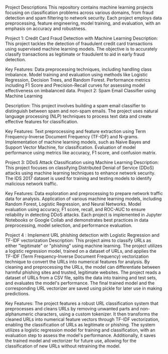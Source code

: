Project Descriptions
This repository contains machine learning projects focusing on classification problems across various domains, from fraud detection and spam filtering to network security. Each project employs data preprocessing, feature engineering, model training, and evaluation, with an emphasis on accuracy and robustness.

Project 1: Credit Card Fraud Detection with Machine Learning
Description: This project tackles the detection of fraudulent credit card transactions using supervised machine learning models. The objective is to accurately classify transactions as legitimate or fraudulent to aid in early fraud detection.

Key Features:
Data preprocessing techniques, including handling class imbalance.
Model training and evaluation using methods like Logistic Regression, Decision Trees, and Random Forest.
Performance metrics including F1 Score and Precision-Recall curves for assessing model effectiveness on imbalanced data.
Project 2: Spam Email Classifier using Machine Learning

Description: This project involves building a spam email classifier to distinguish between spam and non-spam emails. The project uses natural language processing (NLP) techniques to process text data and create effective features for classification.

Key Features:
Text preprocessing and feature extraction using Term Frequency-Inverse Document Frequency (TF-IDF) and N-grams.
Implementation of machine learning models, such as Naive Bayes and Support Vector Machine, for classification.
Evaluation of model performance using metrics like accuracy, F1 score, and confusion matrix.

Project 3: DDoS Attack Classification using Machine Learning
Description: This project focuses on classifying Distributed Denial of Service (DDoS) attacks using machine learning techniques to enhance network security. The IDS 2017 dataset is used for training and testing models to identify malicious network traffic.

Key Features:
Data exploration and preprocessing to prepare network traffic data for analysis.
Application of various machine learning models, including Random Forest, Logistic Regression, and Neural Networks.
Model evaluation using accuracy, F1 score, recall, and ROC-AUC to ensure reliability in detecting DDoS attacks.
Each project is implemented in Jupyter Notebooks or Google Collab and demonstrates best practices in data preprocessing, model selection, and performance evaluation.

Project 4 : Implement URL phishing detection with Logistic Regression and TF-IDF vectorization
Description: This project aims to classify URLs as either "legitimate" or "phishing" using machine learning. The project utilizes a logistic regression model, trained on a dataset of URLs, and applies the TF-IDF (Term Frequency-Inverse Document Frequency) vectorization technique to convert the URLs into numerical features for analysis. By cleaning and preprocessing the URLs, the model can differentiate between harmful phishing sites and trusted, legitimate websites. The project reads a dataset of URLs from a CSV file, splits the data into training and test sets, and evaluates the model's performance. The final trained model and the corresponding URL vectorizer are saved using pickle for later use in making predictions.

Key Features:
The project features a robust URL classification system that preprocesses and cleans URLs by removing unwanted parts and non-alphanumeric characters, using a custom tokenizer. It then transforms the cleaned URLs into numerical feature vectors through TF-IDF vectorization, enabling the classification of URLs as legitimate or phishing. The system utilizes a logistic regression model for training and classification, with an evaluation step to assess the model's performance. Additionally, it saves the trained model and vectorizer for future use, allowing for the classification of new URLs without retraining the model.
